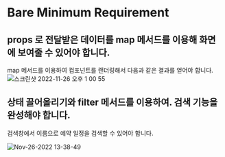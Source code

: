 # Bare Minimum Requirement


## props 로 전달받은 데이터를 map 메서드를 이용해 화면에 보여줄 수 있어야 합니다.

map 메서드를 이용하여 컴포넌트를 랜더링해서 다음과 같은 결과를 얻어야 합니다.
![스크린샷 2022-11-26 오후 1 00 55](https://user-images.githubusercontent.com/95914687/204071676-1dc8efba-73cf-4f16-8987-15c4932c6e08.png)

## 상태 끌어올리기와 filter 메서드를 이용하여. 검색 기능을 완성해야 합니다.


검색창에서 이름으로 예약 일정을 검색할 수 있어야 합니다.

![Nov-26-2022 13-38-49](https://user-images.githubusercontent.com/95914687/204072501-c8af9aeb-36b6-4cb1-8639-63b34439f93c.gif)
